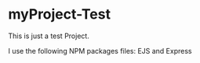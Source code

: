 # myProject-Test


This is just a test Project. 

I use the following NPM packages files: EJS and Express

